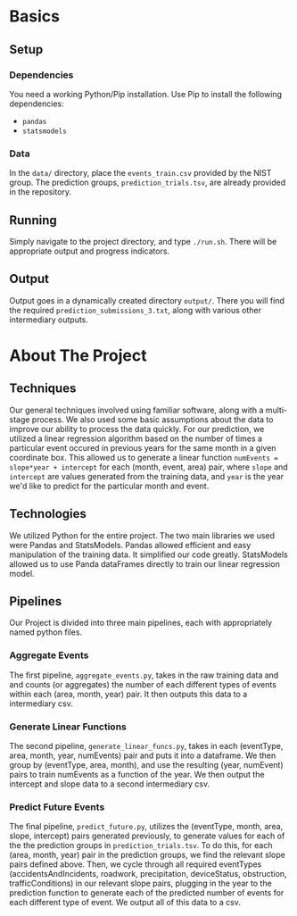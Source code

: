 # Basics
## Setup
### Dependencies
You need a working Python/Pip installation.
Use Pip to install the following dependencies:
- `pandas`
- `statsmodels`

### Data
In the `data/` directory, place the `events_train.csv` provided by the NIST group. The prediction groups, `prediction_trials.tsv`, are already provided in the repository.

## Running
Simply navigate to the project directory, and type `./run.sh`. There will be appropriate output and progress indicators.

## Output
Output goes in a dynamically created directory `output/`. There you will find the required `prediction_submissions_3.txt`, along with various other intermediary outputs.

# About The Project

## Techniques
Our general techniques involved using familiar software, along with a multi-stage process. We also used some basic assumptions about the data to improve our ability to process the data quickly. For our prediction, we utilized a linear regression algorithm based on the number of times a particular event occured in previous years for the same month in a given coordinate box. This allowed us to generate a linear function `numEvents = slope*year + intercept` for each (month, event, area) pair, where `slope` and `intercept` are values generated from the training data, and `year` is the year we'd like to predict for the particular month and event.

## Technologies
We utilized Python for the entire project. The two main libraries we used were Pandas and StatsModels. Pandas allowed efficient and easy manipulation of the training data. It simplified our code greatly. StatsModels allowed us to use Panda dataFrames directly to train our linear regression model.

## Pipelines
Our Project is divided into three main pipelines, each with appropriately named python files. 
### Aggregate Events
The first pipeline, `aggregate_events.py`, takes in the raw training data and and counts (or aggregates) the number of each different types of events within each (area, month, year) pair. It then outputs this data to a intermediary csv.
### Generate Linear Functions
The second pipeline, `generate_linear_funcs.py`, takes in each (eventType, area, month, year, numEvents) pair and puts it into a dataframe. We then group by (eventType, area, month), and use the resulting (year, numEvent) pairs to train numEvents as a function of the year. We then output the intercept and slope data to a second intermediary csv.
### Predict Future Events
The final pipeline, `predict_future.py`, utilizes the (eventType, month, area, slope, intercept) pairs generated previously, to generate values for each of the the prediction groups in `prediction_trials.tsv`. To do this, for each (area, month, year) pair in the prediction groups, we find the relevant slope pairs defined above. Then, we cycle through all required eventTypes (accidentsAndIncidents, roadwork, precipitation, deviceStatus, obstruction, trafficConditions) in our relevant slope pairs, plugging in the year to the prediction function to generate each of the predicted number of events for each different type of event. We output all of this data to a csv.
